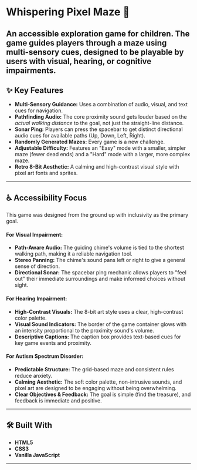 # Whispering Pixel Maze 👾

An accessible exploration game for children. The game guides players through a maze using multi-sensory cues, designed to be playable by users with visual, hearing, or cognitive impairments.
---

## ✨ Key Features

* **Multi-Sensory Guidance:** Uses a combination of audio, visual, and text cues for navigation.
* **Pathfinding Audio:** The core proximity sound gets louder based on the *actual walking distance* to the goal, not just the straight-line distance.
* **Sonar Ping:** Players can press the spacebar to get distinct directional audio cues for available paths (Up, Down, Left, Right).
* **Randomly Generated Mazes:** Every game is a new challenge.
* **Adjustable Difficulty:** Features an "Easy" mode with a smaller, simpler maze (fewer dead ends) and a "Hard" mode with a larger, more complex maze.
* **Retro 8-Bit Aesthetic:** A calming and high-contrast visual style with pixel art fonts and sprites.

---

## ♿ Accessibility Focus

This game was designed from the ground up with inclusivity as the primary goal.

#### **For Visual Impairment:**
* **Path-Aware Audio:** The guiding chime's volume is tied to the shortest walking path, making it a reliable navigation tool.
* **Stereo Panning:** The chime's sound pans left or right to give a general sense of direction.
* **Directional Sonar:** The spacebar ping mechanic allows players to "feel out" their immediate surroundings and make informed choices without sight.

#### **For Hearing Impairment:**
* **High-Contrast Visuals:** The 8-bit art style uses a clear, high-contrast color palette.
* **Visual Sound Indicators:** The border of the game container glows with an intensity proportional to the proximity sound's volume.
* **Descriptive Captions:** The caption box provides text-based cues for key game events and proximity.

#### **For Autism Spectrum Disorder:**
* **Predictable Structure:** The grid-based maze and consistent rules reduce anxiety.
* **Calming Aesthetic:** The soft color palette, non-intrusive sounds, and pixel art are designed to be engaging without being overwhelming.
* **Clear Objectives & Feedback:** The goal is simple (find the treasure), and feedback is immediate and positive.

---

## 🛠️ Built With

* **HTML5**
* **CSS3**
* **Vanilla JavaScript**

---
